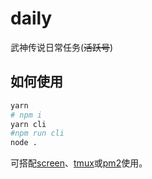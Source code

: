 # daily

武神传说日常任务(~~活跃号~~)

## 如何使用

```bash
yarn
# npm i
yarn cli
#npm run cli
node .
```

可搭配[screen](https://www.runoob.com/linux/linux-comm-screen.html)、[tmux](https://github.com/tmux/tmux/wiki/Getting-Started)或[pm2](https://pm2.keymetrics.io/docs/usage/quick-start/)使用。
